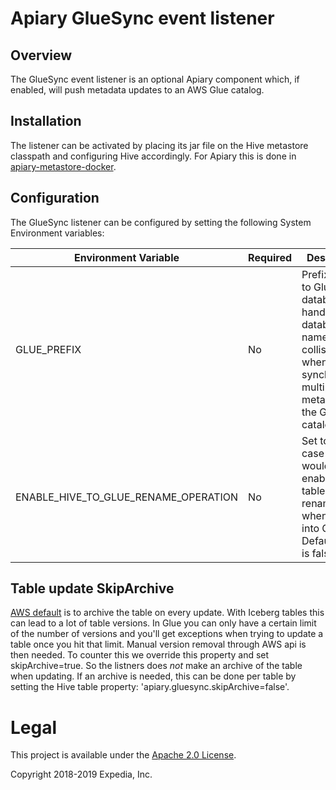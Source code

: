 # Apiary GlueSync event listener

## Overview
The GlueSync event listener is an optional Apiary component which, if enabled, will push metadata updates to an AWS Glue catalog.

## Installation
The listener can be activated by placing its jar file on the Hive metastore classpath and configuring Hive accordingly. For Apiary 
this is done in [apiary-metastore-docker](https://github.com/ExpediaGroup/apiary-metastore-docker). 

## Configuration
The GlueSync listener can be configured by setting the following System Environment variables:

|Environment Variable|Required|Description|
|----|----|----|
GLUE_PREFIX|No|Prefix added to Glue databases to handle database name collisions when synchronizing multiple metastores to the Glue catalog.
ENABLE_HIVE_TO_GLUE_RENAME_OPERATION|No|Set to true in case you would like to enable Hive table renames when syncing into Glue. Default value is false.

## Table update SkipArchive
[AWS default](https://docs.aws.amazon.com/glue/latest/webapi/API_UpdateTable.html#Glue-UpdateTable-request-SkipArchive) is to archive the table on every update. With Iceberg tables this can lead to a lot of table versions. In Glue you can only have a certain limit of the number of versions and you'll get exceptions when trying to update a table once you hit that limit. Manual version removal through AWS api is then needed. To counter this we override this property and set skipArchive=true. So the listners does *not* make an archive of the table when updating. 
If an archive is needed, this can be done per table by setting the Hive table property: 'apiary.gluesync.skipArchive=false'.


# Legal
This project is available under the [Apache 2.0 License](http://www.apache.org/licenses/LICENSE-2.0.html).

Copyright 2018-2019 Expedia, Inc.

